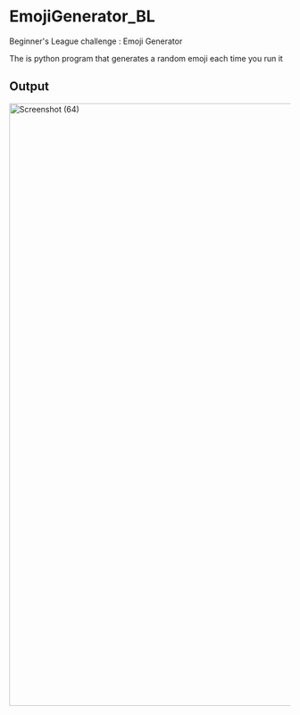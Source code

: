 # EmojiGenerator_BL
Beginner's League challenge : Emoji Generator


The is python program that generates a random emoji each time you run it

## Output
<img width="1920" height="1080" alt="Screenshot (64)" src="https://github.com/user-attachments/assets/349f1f4d-b9ce-4f3a-ad77-9bec1af64b35" />
